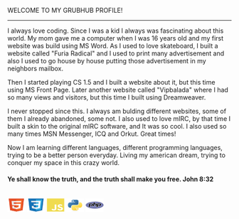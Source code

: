 WELCOME TO MY GRUBHUB PROFILE!

<hr>

<p>I always love coding. Since I was a kid I always was fascinating about this world. My mom gave me a computer when I was 16 years old and my first website was build using MS Word. As I used to love skateboard, I built a website called "Furia Radical" and I used to print many advertisement and also I used to go house by house putting those advertisement in my neighbors mailbox.</p>

<p>Then I started playing CS 1.5 and I built a website about it, but this time using MS Front Page. Later another website called "Vipbalada" where I had so many views and visitors, but this time I built using Dreamweaver.</p>

<p>I never stopped since this. I always am bulding different websites, some of them I already abandoned, some not. I also used to love mIRC, by that time I built a skin to the original mIRC software, and It was so cool. I also used so many times MSN Messenger, ICQ and Orkut. Great times!</p>

<p>Now I am learning different languages, different programming languages, trying to be a better person everyday. Living my american dream, trying to conquer my space in this crazy world.</p>

<h4>Ye shall know the truth, and the truth shall make you free. John 8:32</h4>

<div style="display: inline_block"><br>
<img align="center" height="30" width="40" src="https://raw.githubusercontent.com/devicons/devicon/master/icons/html5/html5-original.svg">
<img align="center" height="30" width="40" src="https://raw.githubusercontent.com/devicons/devicon/master/icons/css3/css3-original.svg">
<img align="center" height="30" width="40" src="https://raw.githubusercontent.com/devicons/devicon/master/icons/javascript/javascript-plain.svg">
<img align="center" height="30" width="40" src="https://raw.githubusercontent.com/devicons/devicon/master/icons/python/python-original.svg">
<img align="center" height="30" width="40" src="https://raw.githubusercontent.com/devicons/devicon/master/icons/php/php-original.svg">
</div>
